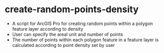 # create-random-points-density

* A script for ArcGIS Pro for creating random points within a polygon feature layer according to density
* User can specify the areal unit and number of points
* The number of points within each polygon feature in a feature layer is calculated according to point density set by user
